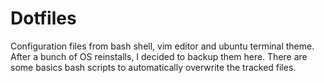 # Dotfiles
Configuration files from bash shell, vim editor and ubuntu terminal theme. After a bunch of OS reinstalls, I decided to backup them here. There are some basics bash scripts to automatically overwrite the tracked files. 
